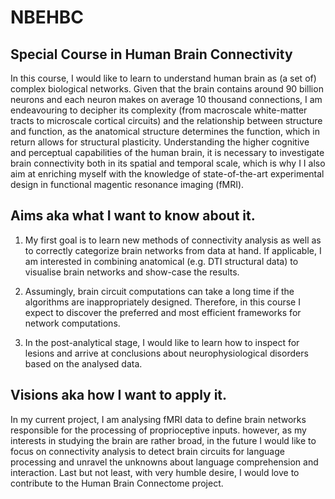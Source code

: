 # NBEHBC
## Special Course in Human Brain Connectivity
In this course, I would like to learn to understand human brain as (a set of) complex biological networks. Given that the brain contains around 90 billion neurons and each neuron makes on average 10 thousand connections, I am endeavouring to decipher its complexity (from macroscale white-matter tracts to microscale cortical circuits) and the relationship between structure and function, as the anatomical structure determines the function, which in return allows for structural plasticity. Understanding the higher cognitive and perceptual capabilities of the human brain, it is necessary to investigate brain connectivity both in its spatial and temporal scale, which is why I I also aim at enriching myself with the knowledge of state-of-the-art experimental design in functional magentic resonance imaging (fMRI). 

## Aims aka what I want to know about it.
1. My first goal is to learn new methods of connectivity analysis as well as to correctly categorize brain networks from data at hand. If applicable, I am interested in combining anatomical (e.g. DTI structural data) to visualise brain networks and show-case the results. 

2. Assumingly, brain circuit computations can take a long time if the algorithms are inappropriately designed. Therefore, in this course I expect to discover the preferred and most efficient frameworks for network computations.  

3. In the post-analytical stage, I would like to learn how to inspect for lesions and arrive at conclusions about neurophysiological disorders based on the analysed data. 

## Visions aka how I want to apply it.
In my current project, I am analysing fMRI data to define brain networks responsible for the processing of proprioceptive inputs. however, as my interests in studying the brain are rather broad, in the future I would like to focus on connectivity analysis to detect brain circuits for language processing and unravel the unknowns about language comprehension and interaction. Last but not least, with very humble desire, I would love to contribute to the Human Brain Connectome project.


